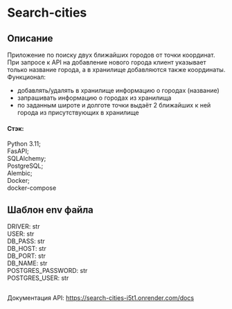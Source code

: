 # Search-cities
## Описание
Приложение по поиску двух ближайших городов от точки координат.  
При запросе к API на добавление нового города клиент указывает только название города, а в хранилище добавляются также координаты.  
Функционал:  
 - добавлять/удалять в хранилище информацию о городах (название)  
 - запрашивать информацию о городах из хранилища  
 - по заданным широте и долготе точки выдаёт 2 ближайших к ней города из присутствующих в хранилище

#### Стэк:
Python 3.11;  
FasAPI;  
SQLAlchemy;  
PostgreSQL;  
Alembic;  
Docker;  
docker-compose  

## Шаблон env файла
DRIVER: str  
USER: str  
DB_PASS: str  
DB_HOST: str  
DB_PORT: str  
DB_NAME: str  
POSTGRES_PASSWORD: str  
POSTGRES_USER: str  

##
Документация API: https://search-cities-i5t1.onrender.com/docs
